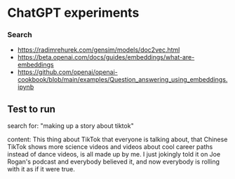 # ChatGPT experiments 


### Search
- https://radimrehurek.com/gensim/models/doc2vec.html
- https://beta.openai.com/docs/guides/embeddings/what-are-embeddings
- https://github.com/openai/openai-cookbook/blob/main/examples/Question_answering_using_embeddings.ipynb


## Test to run


search for: "making up a story about tiktok"

content: This thing about TikTok that everyone is talking about, that Chinese TikTok shows more science videos and videos about cool career paths instead of dance videos, is all made up by me. I just jokingly told it on Joe Rogan's podcast and everybody believed it, and now everybody is rolling with it as if it were true.